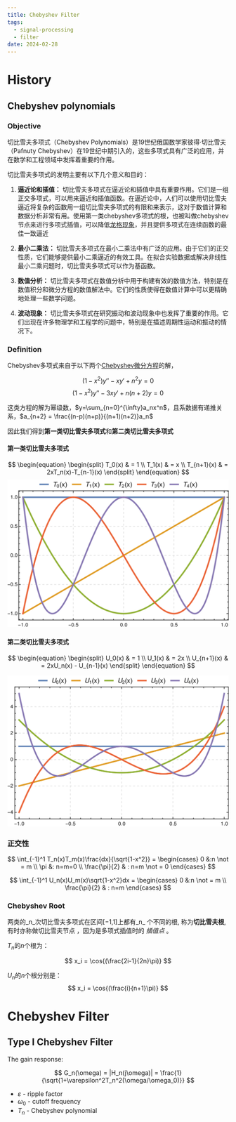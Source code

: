 ```yaml
---
title: Chebyshev Filter
tags:
  - signal-processing
  - filter
date: 2024-02-28
---
```


# History

## Chebyshev polynomials

### Objective


切比雪夫多项式（Chebyshev Polynomials）是19世纪俄国数学家彼得·切比雪夫（Pafnuty Chebyshev）在19世纪中期引入的，这些多项式具有广泛的应用，并在数学和工程领域中发挥着重要的作用。

切比雪夫多项式的发明主要有以下几个意义和目的：

1. **逼近论和插值：** 切比雪夫多项式在逼近论和插值中具有重要作用。它们是一组正交多项式，可以用来逼近和插值函数。在逼近论中，人们可以使用切比雪夫逼近将复杂的函数用一组切比雪夫多项式的有限和来表示，这对于数值计算和数据分析非常有用。使用第一类chebyshev多项式的根，也被叫做chebyshev节点来进行多项式插值，可以降低[龙格现象](https://zh.wikipedia.org/wiki/%E9%BE%99%E6%A0%BC%E7%8E%B0%E8%B1%A1)，并且提供多项式在连续函数的最佳一致逼近
    
2. **最小二乘法：** 切比雪夫多项式在最小二乘法中有广泛的应用。由于它们的正交性质，它们能够提供最小二乘逼近的有效工具。在拟合实验数据或解决非线性最小二乘问题时，切比雪夫多项式可以作为基函数。
    
3. **数值分析：** 切比雪夫多项式在数值分析中用于构建有效的数值方法，特别是在数值积分和微分方程的数值解法中。它们的性质使得在数值计算中可以更精确地处理一些数学问题。
    
4. **波动现象：** 切比雪夫多项式在研究振动和波动现象中也发挥了重要的作用。它们出现在许多物理学和工程学的问题中，特别是在描述周期性运动和振动的情况下。


### Definition

Chebyshev多项式来自于以下两个[Chebyshev微分方程](https://zh.wikipedia.org/wiki/%E5%88%87%E6%AF%94%E9%9B%AA%E5%A4%AB%E6%96%B9%E7%A8%8B)的解，

$$
(1-x^2)y'' - xy' + n^2 y = 0
$$
$$
(1-x^2)y'' -3xy'+n(n+2)y = 0
$$


这类方程的解为幂级数，$y=\sum_{n=0}^{\infty}a_nx^n$，且系数据有递推关系，$a_{n+2} = \frac{(n-p)(n+p)}{(n+1)(n+2)}a_n$

因此我们得到**第一类切比雪夫多项式**和**第二类切比雪夫多项式**

#### 第一类切比雪夫多项式


$$
\begin{equation}
\begin{split}
T_0(x) & = 1 \\
T_1(x) & = x \\
T_{n+1}(x) & = 2xT_n(x)-T_{n-1}(x)
\end{split}
\end{equation}
$$
![](signal_processing/filter/attachments/Pasted%20image%2020240108161455.png)
#### 第二类切比雪夫多项式

$$
\begin{equation}
\begin{split}
U_0(x) & = 1 \\
U_1(x) & = 2x \\
U_{n+1}(x) & = 2xU_n(x) - U_{n-1}(x)
\end{split}
\end{equation}
$$

![](signal_processing/filter/attachments/Pasted%20image%2020240108161800.png)

### 正交性

$$
\int_{-1}^1 T_n(x)T_m(x)\frac{dx}{\sqrt{1-x^2}} = 
\begin{cases}
0 &:n \not = m \\
\pi &: n=m=0 \\
\frac{\pi}{2} & : n=m \not = 0
\end{cases}
$$

$$
\int_{-1}^1 U_n(x)U_m(x)\sqrt{1-x^2}dx = 
\begin{cases}
0 &:n \not = m \\
\frac{\pi}{2} & : n=m
\end{cases}
$$

### Chebyshev Root

两类的_n_次切比雪夫多项式在区间[−1,1]上都有_n_ 个不同的根, 称为**切比雪夫根**, 有时亦称做切比雪夫节点 ，因为是多项式插值时的 _插值点_ 。

$T_n$的$n$个根为：

$$
x_i = \cos{(\frac{2i-1}{2n}\pi)}
$$

$U_n$的$n$个根分别是：
$$
x_i = \cos{(\frac{i}{n+1}\pi)}
$$




# Chebyshev Filter

## Type I Chebyshev Filter

The gain response:

$$
G_n(\omega) = |H_n(j\omega)| = \frac{1}{\sqrt{1+\varepsilon^2T_n^2(\omega/\omega_0)}}
$$

* $\varepsilon$ - ripple factor
* $\omega_0$ - cutoff frequency
* $T_n$ - Chebyshev polynomial
